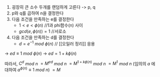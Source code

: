 1. 굉장히 큰 소수 두개를 랜덤하게 고른다 -> p, q
2. p와 q를 곱하여 n을 결정한다
3. 다음 조건을 만족하는 e를 결정한다
	-  $1 < e < \phi(n)$                    //1과 phi함수(n) 사이
	- $gcd(e, \phi(n)) = 1$                //서로소
4. 다음 조건을 만족하는 d를 결정한다
	- $d = e^{-1}$ $mod$ $\phi(n)$              // [[오일러 정리]] 응용



 
-> $ed \equiv 1$ $mod$ $\phi(n)$
-> $ed = 1 + k\phi(n)$

따라서,
$C^d$ $mod$ $n$ 
$= M^{ed}$ $mod$ $n$
$= M^{1 + k\phi(n)}$ $mod$ $n$
$= M^1$ $mod$ $n$                    (임의의 $a$ 에 대하여 $a^{\phi(n)} \equiv 1$ $mod$ $n$)
$= M$


